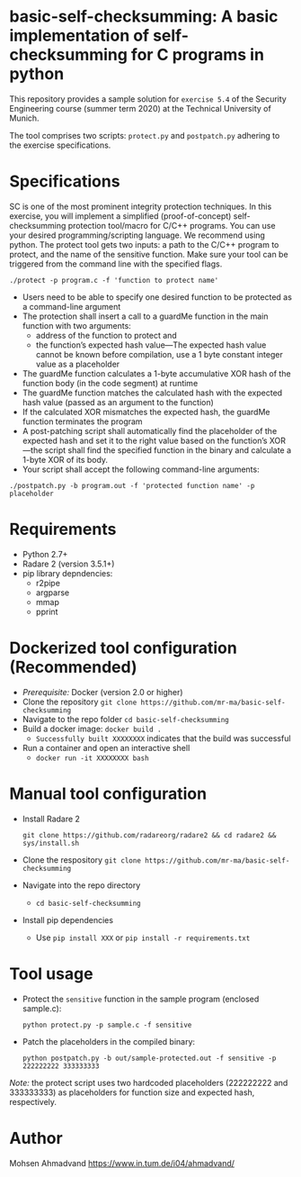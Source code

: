 # basic-self-checksumming: A basic implementation of self-checksumming for C programs in python
This repository provides a sample solution for `exercise 5.4` of the Security Engineering course (summer term 2020) at the Technical University of Munich. 

The tool comprises two scripts: `protect.py` and `postpatch.py` adhering to the exercise specifications.

# Specifications
SC is one of the most prominent integrity protection techniques. In this exercise, you will implement a simplified (proof-of-concept) self-checksumming protection tool/macro for C/C++ programs. You can use your desired programming/scripting language. We recommend using python. The protect tool gets two inputs: a path to the C/C++ program to protect, and the name of the sensitive function. Make sure your tool can be triggered from the command line with the specified flags.

```./protect -p program.c -f 'function to protect name'```

- Users need to be able to specify one desired function to be protected as a command-line argument
- The protection shall insert a call to a guardMe function in the main function with two arguments:
  - address of the function to protect and 
  - the function’s expected hash value—The expected hash value cannot be known before compilation, use a 1 byte constant integer value as a placeholder
- The guardMe function calculates a 1-byte accumulative XOR hash of the function body (in the code segment) at runtime
- The guardMe function matches the calculated hash with the expected hash value (passed as an argument to the function)
- If the calculated XOR mismatches the expected hash, the guardMe function terminates the program
- A post-patching script shall automatically find the placeholder of the expected hash and set it to the right value based on the function’s XOR—the script shall find the specified function in the binary and calculate a 1-byte XOR of its body. 
- Your script shall accept the following command-line arguments:

```./postpatch.py -b program.out -f 'protected function name' -p placeholder```


# Requirements
- Python 2.7+
- Radare 2 (version 3.5.1+)
- pip library depndencies: 
  - r2pipe 
  - argparse
  - mmap
  - pprint
  
# Dockerized tool configuration (Recommended)
- *Prerequisite:* Docker (version 2.0 or higher)
- Clone the repository `git clone https://github.com/mr-ma/basic-self-checksumming`
- Navigate to the repo folder `cd basic-self-checksumming`
- Build a docker image: `docker build .` 
  - `Successfully built XXXXXXXX` indicates that the build was successful 
- Run a container and open an interactive shell
  - `docker run -it XXXXXXXX bash`
  

# Manual tool configuration
- Install Radare 2

  ```git clone https://github.com/radareorg/radare2 && cd radare2 && sys/install.sh```
- Clone the respository `git clone https://github.com/mr-ma/basic-self-checksumming`
- Navigate into the repo directory
  - `cd basic-self-checksumming`
- Install pip dependencies 
  - Use ```pip install XXX``` or `pip install -r requirements.txt`

# Tool usage

- Protect the `sensitive` function in the sample program (enclosed sample.c):

  ```python protect.py -p sample.c -f sensitive```

- Patch the placeholders in the compiled binary:

  ```python postpatch.py -b out/sample-protected.out -f sensitive -p 222222222 333333333```

*Note:* the protect script uses two hardcoded placeholders (222222222 and 333333333) as placeholders for function size and expected hash, respectively.


# Author
Mohsen Ahmadvand 
https://www.in.tum.de/i04/ahmadvand/






